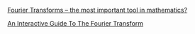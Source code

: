 [Fourier Transforms – the most important tool in mathematics?](http://ibmathsresources.com/2014/08/14/fourier-transforms-the-most-important-tool-in-mathematics/)

[An Interactive Guide To The Fourier Transform](http://betterexplained.com/articles/an-interactive-guide-to-the-fourier-transform/)
